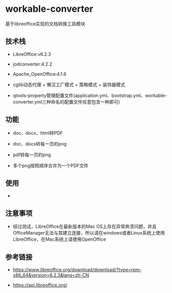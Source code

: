 # workable-converter
基于libreoffice实现的文档转换工具模块

## 技术栈

* LibreOffice:v6.2.3

* jodconverter:4.2.2

* Apache_OpenOffice:4.1.6

* cglib动态代理 + 懒汉工厂模式 + 策略模式 + 装饰器模式

* qtools-property管理配置文件(application.yml、bootstrap.yml、workable-converter.yml三种命名的配置文件任意包含一种即可)

## 功能

* doc、docx、html转PDF

* doc、docx转每一页的png

* pdf转每一页的png

* 多个png按照顺序合并为一个PDF文件

## 使用

* 

## 注意事项

* 经过测试，LibreOffice在最新版本的Mac OS上存在异常奔溃问题，并且OfficeManager无法与其建立连接，所以请在windows或者Linux系统上使用LibreOffice，在Mac系统上请使用OpenOffice 

## 参考链接

* https://www.libreoffice.org/download/download/?type=rpm-x86_64&version=6.2.3&lang=zh-CN

* https://api.libreoffice.org/




